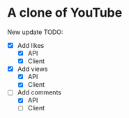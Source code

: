 # A clone of YouTube

New update TODO:

- [x] Add likes
  - [x] API
  - [x] Client
- [x] Add views
  - [x] API
  - [x] Client
- [ ] Add comments
  - [x] API
  - [ ] Client
